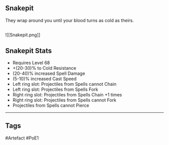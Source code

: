 ## Snakepit
They wrap around you until your blood turns as cold as theirs.
##
![[Snakepit.png]]
## Snakepit Stats
- Requires Level 68
- +(20-30)% to Cold Resistance
- (20-40)% increased Spell Damage
- (5-10)% increased Cast Speed
- Left ring slot: Projectiles from Spells cannot Chain
- Left ring slot: Projectiles from Spells Fork
- Right ring slot: Projectiles from Spells Chain +1 times
- Right ring slot: Projectiles from Spells cannot Fork
- Projectiles from Spells cannot Pierce


---
## Tags
#Artefact
#PoE1